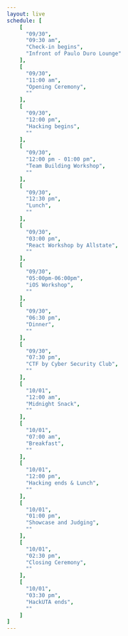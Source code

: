 ```yaml
---
layout: live
schedule: [
    [
      "09/30",
      "09:30 am",
      "Check-in begins",
      "Infront of Paulo Duro Lounge"
    ],
    [
      "09/30",
      "11:00 am",
      "Opening Ceremony",
      ""
    ],
    [
      "09/30",
      "12:00 pm",
      "Hacking begins",
      ""
    ],
    [
      "09/30",
      "12:00 pm - 01:00 pm",
      "Team Building Workshop",
      ""
    ],
    [
      "09/30",
      "12:30 pm",
      "Lunch",
      ""
    ],
    [
      "09/30",
      "03:00 pm",
      "React Workshop by Allstate",
      ""
    ],
    [
      "09/30",
      "05:00pm-06:00pm",
      "iOS Workshop",
      ""
    ],
    [
      "09/30",
      "06:30 pm",
      "Dinner",
      ""
    ],
    [
      "09/30",
      "07:30 pm",
      "CTF by Cyber Security Club",
      ""
    ],
    [
      "10/01",
      "12:00 am",
      "Midnight Snack",
      ""
    ],
    [
      "10/01",
      "07:00 am",
      "Breakfast",
      ""
    ],
    [
      "10/01",
      "12:00 pm",
      "Hacking ends & Lunch",
      ""
    ],
    [
      "10/01",
      "01:00 pm",
      "Showcase and Judging",
      ""
    ],
    [
      "10/01",
      "02:30 pm",
      "Closing Ceremony",
      ""
    ],
    [
      "10/01",
      "03:30 pm",
      "HackUTA ends",
      ""
    ]
]
---
```

